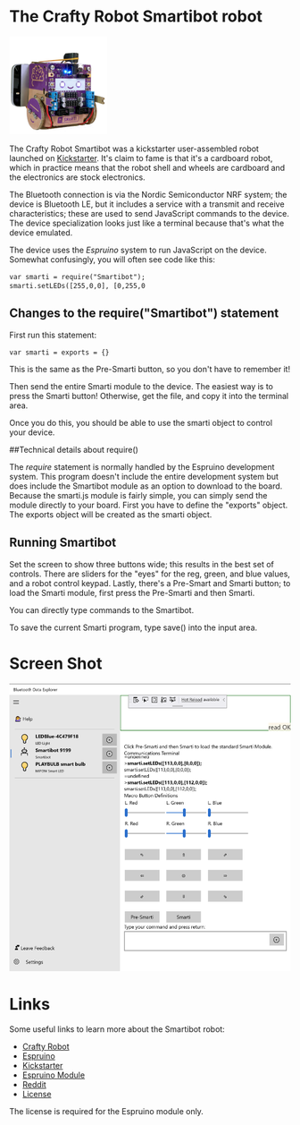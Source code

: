 ﻿# The Crafty Robot Smartibot robot

![Robot](../DevicePictures/CraftyRobot_Smartibot-175.png)

The Crafty Robot Smartibot was a kickstarter user-assembled robot launched on [Kickstarter](https://www.kickstarter.com/projects/460355237/smartibot-the-worlds-first-ai-enabled-cardboard-ro). 
It's claim to fame is that it's a cardboard robot, which in practice means 
that the robot shell and wheels are cardboard and the electronics are stock 
electronics.

The Bluetooth connection is via the Nordic Semiconductor NRF system; the device 
is Bluetooth LE, but it includes a service with a transmit and receive characteristics; 
these are used to send JavaScript commands to the device. The device specialization 
looks just like a terminal because that's what the device emulated.

The device uses the *Espruino* system to run JavaScript on the device. Somewhat 
confusingly, you will often see code like this:

    var smarti = require("Smartibot");
    smarti.setLEDs([255,0,0], [0,255,0

## Changes to the require("Smartibot") statement
First run this statement:

    var smarti = exports = {}

This is the same as the Pre-Smarti button, so you don't have to remember it!

Then send the entire Smarti module to the device. The easiest way is to press the Smarti button! Otherwise, get the file, and copy it into the terminal area.

Once you do this, you should be able to use the smarti object to control your device. 

##Technical details about require()

The *require* statement is normally handled by the Espruino development system. This program doesn't include the entire development system but does include the Smartibot module as an option to download to the board.  Because the smarti.js module is fairly simple, you can simply send the module directly to your board. First you have to define the "exports" object. The exports object will be created as the smarti object.

## Running Smartibot
Set the screen to show three buttons wide; this results in the best set of controls. There are sliders for the "eyes" for the reg, green, and blue values, and a robot control keypad. Lastly, there's a Pre-Smart and Smarti button; to load the Smarti module, first press the Pre-Smarti and then Smarti.

You can directly type commands to the Smartibot.

To save the current Smarti program, type save() into the input area.

# Screen Shot
![Screen Shot](../ScreenShots/Device_CraftyRobot_Smartibot.png)

# Links
Some useful links to learn more about the Smartibot robot:

* [Crafty Robot](https://thecraftyrobot.net/collections/smartibot)
* [Espruino](http://www.espruino.com/Smartibot)
* [Kickstarter](https://www.kickstarter.com/projects/460355237/smartibot-the-worlds-first-ai-enabled-cardboard-ro)
* [Espruino Module](https://www.espruino.com/modules/Smartibot.js)
* [Reddit](https://www.reddit.com/r/Smartibot/)
* [License](https://www.espruino.com/modules/LICENSE)

The license is required for the Espruino module only.

